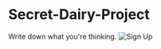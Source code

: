 # Secret-Dairy-Project
Write down what you're thinking.
![Sign Up](https://user-images.githubusercontent.com/30645925/91772290-971a2300-ebb2-11ea-91db-e7875c686185.png)
